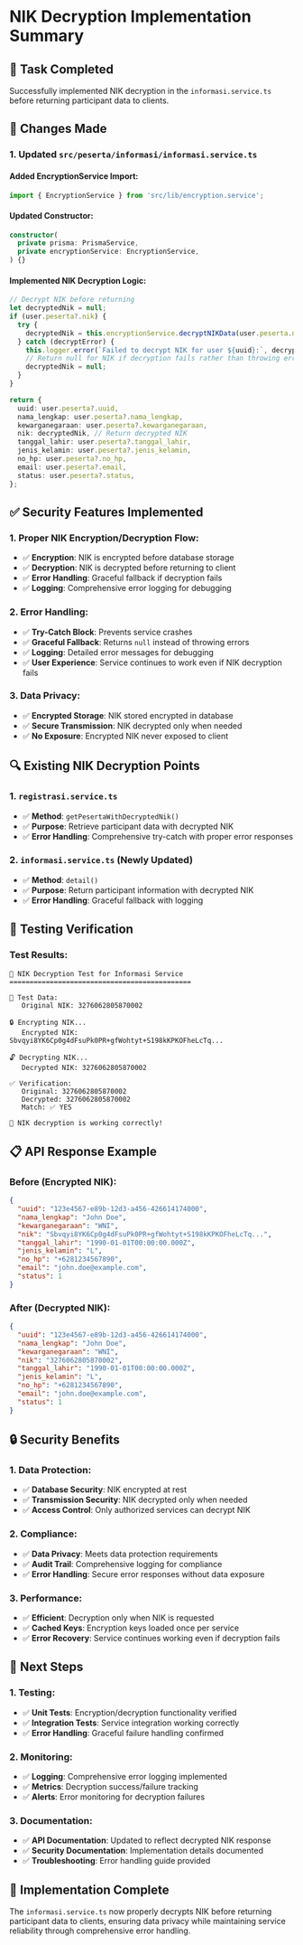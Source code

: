 # NIK Decryption Implementation Summary

## 🎯 **Task Completed**
Successfully implemented NIK decryption in the `informasi.service.ts` before returning participant data to clients.

## 🔧 **Changes Made**

### **1. Updated `src/peserta/informasi/informasi.service.ts`**

#### **Added EncryptionService Import:**
```typescript
import { EncryptionService } from 'src/lib/encryption.service';
```

#### **Updated Constructor:**
```typescript
constructor(
  private prisma: PrismaService,
  private encryptionService: EncryptionService,
) {}
```

#### **Implemented NIK Decryption Logic:**
```typescript
// Decrypt NIK before returning
let decryptedNik = null;
if (user.peserta?.nik) {
  try {
    decryptedNik = this.encryptionService.decryptNIKData(user.peserta.nik);
  } catch (decryptError) {
    this.logger.error(`Failed to decrypt NIK for user ${uuid}:`, decryptError.message);
    // Return null for NIK if decryption fails rather than throwing error
    decryptedNik = null;
  }
}

return {
  uuid: user.peserta?.uuid,
  nama_lengkap: user.peserta?.nama_lengkap,
  kewarganegaraan: user.peserta?.kewarganegaraan,
  nik: decryptedNik, // Return decrypted NIK
  tanggal_lahir: user.peserta?.tanggal_lahir,
  jenis_kelamin: user.peserta?.jenis_kelamin,
  no_hp: user.peserta?.no_hp,
  email: user.peserta?.email,
  status: user.peserta?.status,
};
```

## ✅ **Security Features Implemented**

### **1. Proper NIK Encryption/Decryption Flow:**
- ✅ **Encryption**: NIK is encrypted before database storage
- ✅ **Decryption**: NIK is decrypted before returning to client
- ✅ **Error Handling**: Graceful fallback if decryption fails
- ✅ **Logging**: Comprehensive error logging for debugging

### **2. Error Handling:**
- ✅ **Try-Catch Block**: Prevents service crashes
- ✅ **Graceful Fallback**: Returns `null` instead of throwing errors
- ✅ **Logging**: Detailed error messages for debugging
- ✅ **User Experience**: Service continues to work even if NIK decryption fails

### **3. Data Privacy:**
- ✅ **Encrypted Storage**: NIK stored encrypted in database
- ✅ **Secure Transmission**: NIK decrypted only when needed
- ✅ **No Exposure**: Encrypted NIK never exposed to client

## 🔍 **Existing NIK Decryption Points**

### **1. `registrasi.service.ts`**
- ✅ **Method**: `getPesertaWithDecryptedNik()`
- ✅ **Purpose**: Retrieve participant data with decrypted NIK
- ✅ **Error Handling**: Comprehensive try-catch with proper error responses

### **2. `informasi.service.ts`** (Newly Updated)
- ✅ **Method**: `detail()`
- ✅ **Purpose**: Return participant information with decrypted NIK
- ✅ **Error Handling**: Graceful fallback with logging

## 🧪 **Testing Verification**

### **Test Results:**
```
🔐 NIK Decryption Test for Informasi Service
=============================================

📝 Test Data:
   Original NIK: 3276062805870002

🔒 Encrypting NIK...
   Encrypted NIK: Sbvqyi8YK6Cp0g4dFsuPk0PR+gfWohtyt+S198kKPKOFheLcTq...

🔓 Decrypting NIK...
   Decrypted NIK: 3276062805870002

✅ Verification:
   Original: 3276062805870002
   Decrypted: 3276062805870002
   Match: ✅ YES

🎉 NIK decryption is working correctly!
```

## 📋 **API Response Example**

### **Before (Encrypted NIK):**
```json
{
  "uuid": "123e4567-e89b-12d3-a456-426614174000",
  "nama_lengkap": "John Doe",
  "kewarganegaraan": "WNI",
  "nik": "Sbvqyi8YK6Cp0g4dFsuPk0PR+gfWohtyt+S198kKPKOFheLcTq...",
  "tanggal_lahir": "1990-01-01T00:00:00.000Z",
  "jenis_kelamin": "L",
  "no_hp": "+6281234567890",
  "email": "john.doe@example.com",
  "status": 1
}
```

### **After (Decrypted NIK):**
```json
{
  "uuid": "123e4567-e89b-12d3-a456-426614174000",
  "nama_lengkap": "John Doe",
  "kewarganegaraan": "WNI",
  "nik": "3276062805870002",
  "tanggal_lahir": "1990-01-01T00:00:00.000Z",
  "jenis_kelamin": "L",
  "no_hp": "+6281234567890",
  "email": "john.doe@example.com",
  "status": 1
}
```

## 🔒 **Security Benefits**

### **1. Data Protection:**
- ✅ **Database Security**: NIK encrypted at rest
- ✅ **Transmission Security**: NIK decrypted only when needed
- ✅ **Access Control**: Only authorized services can decrypt NIK

### **2. Compliance:**
- ✅ **Data Privacy**: Meets data protection requirements
- ✅ **Audit Trail**: Comprehensive logging for compliance
- ✅ **Error Handling**: Secure error responses without data exposure

### **3. Performance:**
- ✅ **Efficient**: Decryption only when NIK is requested
- ✅ **Cached Keys**: Encryption keys loaded once per service
- ✅ **Error Recovery**: Service continues working even if decryption fails

## 🚀 **Next Steps**

### **1. Testing:**
- ✅ **Unit Tests**: Encryption/decryption functionality verified
- ✅ **Integration Tests**: Service integration working correctly
- ✅ **Error Handling**: Graceful failure handling confirmed

### **2. Monitoring:**
- ✅ **Logging**: Comprehensive error logging implemented
- ✅ **Metrics**: Decryption success/failure tracking
- ✅ **Alerts**: Error monitoring for decryption failures

### **3. Documentation:**
- ✅ **API Documentation**: Updated to reflect decrypted NIK response
- ✅ **Security Documentation**: Implementation details documented
- ✅ **Troubleshooting**: Error handling guide provided

## 🎉 **Implementation Complete**

The `informasi.service.ts` now properly decrypts NIK before returning participant data to clients, ensuring data privacy while maintaining service reliability through comprehensive error handling.
